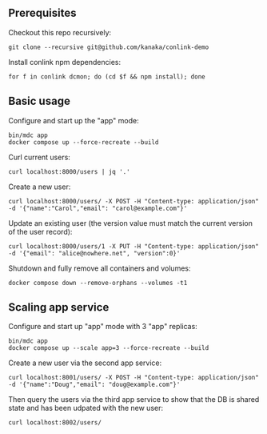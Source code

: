## Prerequisites

Checkout this repo recursively:

```
git clone --recursive git@github.com/kanaka/conlink-demo
```

Install conlink npm dependencies:

```
for f in conlink dcmon; do (cd $f && npm install); done
```

## Basic usage

Configure and start up the "app" mode:

```
bin/mdc app
docker compose up --force-recreate --build
```

Curl current users:

```
curl localhost:8000/users | jq '.'
```

Create a new user:

```
curl localhost:8000/users/ -X POST -H "Content-type: application/json" -d '{"name":"Carol","email": "carol@example.com"}'
```

Update an existing user (the version value must match the current
version of the user record):

```
curl localhost:8000/users/1 -X PUT -H "Content-type: application/json" -d '{"email": "alice@nowhere.net", "version":0}'
```

Shutdown and fully remove all containers and volumes:

```
docker compose down --remove-orphans --volumes -t1
```

## Scaling app service

Configure and start up "app" mode with 3 "app" replicas:

```
bin/mdc app
docker compose up --scale app=3 --force-recreate --build
```

Create a new user via the second app service:
```
curl localhost:8001/users/ -X POST -H "Content-type: application/json" -d '{"name":"Doug","email": "doug@example.com"}'
```

Then query the users via the third app service to show that the DB is
shared state and has been udpated with the new user:

```
curl localhost:8002/users/
```

